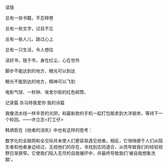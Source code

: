 读隐

总有一些书籍，不忍释卷

总有一些文字，过目不忘

总有一些人儿，路过心上

总有一只生活，令人想往

读好书，隐于市，身在红尘，心在世外



脚步不能达到的地方，眼光可以到达

眼光不能到达的地方，精神可以飞到



电影气球、一秒钟、埃舍尔街的红色邮筒、

记录篇 杀马特我爱你 我的诗篇

我像流水线一样辛苦的光阴，和最新款的手机一起打包贩卖到大洋彼岸，等待下一个轮回。——许立志<打工仔>



韩炳哲在《他者的消失》中也有这样的思考：

数字化的全联网和全交际并未使人们更容易遇见他者。相反，它悄悄便于人们从陌生者和他者身边经过，无视他们的存在，寻找到志同道合，从而导致我们的经验视野日渐狭窄。它使我们陷入无尽的自我循环中，并最终导致我们'被自我想象洗脑'。

